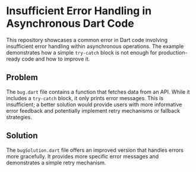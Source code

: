# Insufficient Error Handling in Asynchronous Dart Code

This repository showcases a common error in Dart code involving insufficient error handling within asynchronous operations. The example demonstrates how a simple `try-catch` block is not enough for production-ready code and how to improve it.

## Problem

The `bug.dart` file contains a function that fetches data from an API. While it includes a `try-catch` block, it only prints error messages.  This is insufficient; a better solution would provide users with more informative error feedback and potentially implement retry mechanisms or fallback strategies.

## Solution

The `bugSolution.dart` file offers an improved version that handles errors more gracefully.  It provides more specific error messages and demonstrates a simple retry mechanism.
